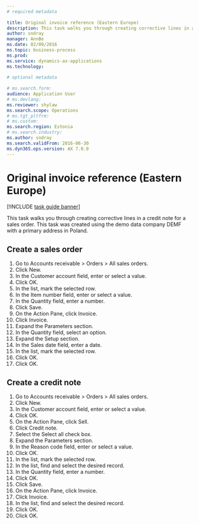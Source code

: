 ```yaml
--- 
# required metadata 
 
title: Original invoice reference (Eastern Europe)
description: This task walks you through creating corrective lines in a credit note for a sales order. 
author: sndray
manager: AnnBe 
ms.date: 02/09/2016
ms.topic: business-process 
ms.prod:  
ms.service: dynamics-ax-applications 
ms.technology:  
 
# optional metadata 
 
# ms.search.form:   
audience: Application User 
# ms.devlang:  
ms.reviewer: shylaw
ms.search.scope: Operations 
# ms.tgt_pltfrm:  
# ms.custom:  
ms.search.region: Estonia
# ms.search.industry: 
ms.author: sndray
ms.search.validFrom: 2016-06-30 
ms.dyn365.ops.version: AX 7.0.0 
---
```

# Original invoice reference (Eastern Europe)

[!INCLUDE [task guide banner](../../includes/task-guide-banner.md)]

This task walks you through creating corrective lines in a credit note for a sales order. This task was created using the demo data company DEMF with a primary address in Poland.


## Create a sales order
1. Go to Accounts receivable > Orders > All sales orders.
2. Click New.
3. In the Customer account field, enter or select a value.
4. Click OK.
5. In the list, mark the selected row.
6. In the Item number field, enter or select a value.
7. In the Quantity field, enter a number.
8. Click Save.
9. On the Action Pane, click Invoice.
10. Click Invoice.
11. Expand the Parameters section.
12. In the Quantity field, select an option.
13. Expand the Setup section.
14. In the Sales date field, enter a date.
15. In the list, mark the selected row.
16. Click OK.
17. Click OK.

## Create a credit note
1. Go to Accounts receivable > Orders > All sales orders.
2. Click New.
3. In the Customer account field, enter or select a value.
4. Click OK.
5. On the Action Pane, click Sell.
6. Click Credit note.
7. Select the Select all check box.
8. Expand the Parameters section.
9. In the Reason code field, enter or select a value.
10. Click OK.
11. In the list, mark the selected row.
12. In the list, find and select the desired record.
13. In the Quantity field, enter a number.
14. Click OK.
15. Click Save.
16. On the Action Pane, click Invoice.
17. Click Invoice.
18. In the list, find and select the desired record.
19. Click OK.
20. Click OK.

